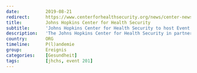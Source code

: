 ```yaml
---
date:          2019-08-21
redirect:      https://www.centerforhealthsecurity.org/news/center-news/2019/2019-08-21-event201.html
title:         Johns Hopkins Center for Health Security
subtitle:      'Johns Hopkins Center for Health Security to host Event 201, a global pandemic exercise'
description:   'The Johns Hopkins Center for Health Security in partnership with the World Economic Forum and the Bill and Melinda Gates Foundation will host a global pandemic exercise called “Event 201” on Friday, October 18, 2019, in New York City.'
country:       ORG
timeline:      P(l)andemie
group:         Ereignis
categories:    [Gesundheit]
tags:          [jhchs, event 201]
---
```

